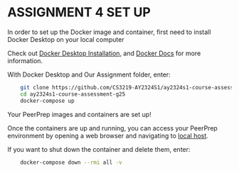 




# ASSIGNMENT 4 SET UP

In order to set up the Docker image and container, first need to install Docker Desktop on your local computer

Check out [Docker Desktop Installation](https://www.docker.com/products/docker-desktop/), and [Docker Docs](https://docs.docker.com/desktop/) for more information.

With Docker Desktop and Our Assignment folder, enter:

```bash
    git clone https://github.com/CS3219-AY2324S1/ay2324s1-course-assessment-g25.git
    cd ay2324s1-course-assessment-g25
    docker-compose up
```
Your PeerPrep images and containers are set up!

Once the containers are up and running, you can access your PeerPrep environment by opening a web browser and navigating to [local host](http://localhost:3000/). 

If you want to shut down the container and delete them, enter:

```bash
    docker-compose down --rmi all -v
```
